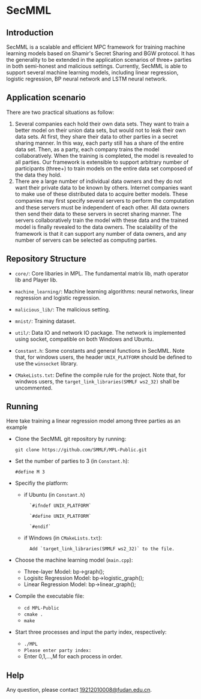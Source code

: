 # SecMML

## Introduction
  SecMML is a scalable and efficient MPC framework for training machine learning models based on Shamir's Secret Sharing and BGW protocol.
It has the generality to be extended in the application scenarios of three+ parties in both semi-honest and malicious settings.
Currently, SecMML is able to support several machine learning models, including linear regression, logistic regression, BP neural network and LSTM neural network.


## Application scenario

There are two practical situations as follow:

1. Several companies each hold their own data sets. They want to train a better model on their union data sets, but would not to leak their own data sets. At first, they share their data to other parties in a secret sharing manner. In this way, each party still has a share of the entire data set. Then, as a party, each company trains the model collaboratively.  When the training is completed, the model is revealed to all parties. Our framework is extensible to support arbitrary number of participants (three+) to train models on the entire data set composed of the data they hold.
2. There are a large number of individual data owners and they do not want their private data to be known by others. Internet companies want to make use of these distributed data to acquire better models. These companies may ﬁrst specify several servers to perform the computation and these servers must be independent of each other. All data owners then send their data to these servers in secret sharing manner. The servers collaboratively train the model with these data and the trained model is ﬁnally revealed to the data owners. The scalability of the framework is that it can support any number of data owners, and any number of servers can be selected as computing parties. 

## Repository Structure

* `core/`: Core libaries in MPL. The fundamental matrix lib, math operator lib and Player lib.

* `machine_learning/`: Machine learning algorithms: neural networks, linear regression and logistic regression.

* `malicious_lib/`: The malicious setting.

* `mnist/`: Training dataset.

* `util/`: Data IO and network IO package. The network is implemented using socket, compatible on both Windows and Ubuntu.

* `Constant.h`: Some constants and general functions in SecMML. Note that, for windows users, the header `UNIX_PLATFORM` should be defined to use the `winsocket` library.

* `CMakeLists.txt`: Define the compile rule for the project. Note that, for windwos users, the `target_link_libraries(SMMLF ws2_32)` shall be uncommented.

## Running

Here take training a linear regression model among three parties as an example

* Clone the SecMML git repository by running:

  `git clone https://github.com/SMMLF/MPL-Public.git`

* Set the number of parties to 3 (in `Constant.h`):
  
  `#define M 3`

* Specifiy the platform:
    - if Ubuntu  (in `Constant.h`)
  
            `#ifndef UNIX_PLATFORM`

            `#define UNIX_PLATFORM`
            
            `#endif`
    - if Windows (in `CMakeLists.txt`):

            Add `target_link_libraries(SMMLF ws2_32)` to the file.

* Choose the machine learning model (`main.cpp`):
    - Three-layer Model: bp->graph();
    - Logisitc Regression Model: bp->logistic_graph();
    - Linear Regression Model: bp->linear_graph();

* Compile the executable file:
    - `cd MPL-Public`
    - `cmake .`
    - `make`

* Start three processes and input the party index, respectively:
    - `./MPL`
    - `Please enter party index:`
    - Enter 0,1,...,M for each process in order.
  
## Help
Any question, please contact 19212010008@fudan.edu.cn.



